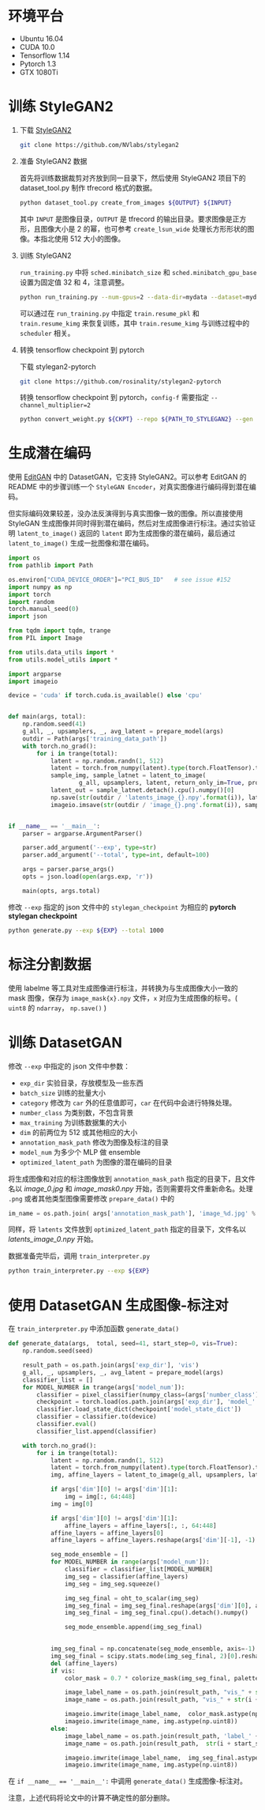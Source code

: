 # 环境平台

- Ubuntu 16.04
- CUDA 10.0
- Tensorflow 1.14
- Pytorch 1.3
- GTX 1080Ti

# 训练 StyleGAN2

1. 下载 [StyleGAN2](https://github.com/NVlabs/stylegan2)

   ```bash
   git clone https://github.com/NVlabs/stylegan2
   ```

2. 准备 StyleGAN2 数据

   首先将训练数据裁剪对齐放到同一目录下，然后使用 StyleGAN2 项目下的 dataset_tool.py 制作 tfrecord 格式的数据。

   ```bash
   python dataset_tool.py create_from_images ${OUTPUT} ${INPUT}
   ```

   其中 `INPUT` 是图像目录，`OUTPUT` 是 tfrecord 的输出目录。要求图像是正方形，且图像大小是 2 的幂，也可参考 `create_lsun_wide`  处理长方形形状的图像。本指北使用 512 大小的图像。

3. 训练 StyleGAN2

   `run_training.py` 中将 `sched.minibatch_size` 和 `sched.minibatch_gpu_base` 设置为固定值 32 和 4，注意调整。

   ```bash
   python run_training.py --num-gpus=2 --data-dir=mydata --dataset=mydataset --total-kimg=100000 --config=config-f --mirror-augment=True 
   ```

   可以通过在 `run_training.py` 中指定 `train.resume_pkl` 和 `train.resume_kimg` 来恢复训练，其中 `train.resume_kimg` 与训练过程中的 `scheduler` 相关。

4. 转换 tensorflow checkpoint 到 pytorch

   下载 stylegan2-pytorch

   ```bash
   git clone https://github.com/rosinality/stylegan2-pytorch
   ```

   转换 tensorflow checkpoint 到 pytorch，`config-f` 需要指定 `--channel_multiplier=2`

   ```bash
   python convert_weight.py ${CKPT} --repo ${PATH_TO_STYLEGAN2} --gen --channel_multiplier 2
   ```

# 生成潜在编码

使用 [EditGAN](https://github.com/nv-tlabs/editGAN_release) 中的 DatasetGAN，它支持 StyleGAN2。可以参考 EditGAN 的 README 中的步骤训练一个 `StyleGAN Encoder`，对真实图像进行编码得到潜在编码。

但实际编码效果较差，没办法反演得到与真实图像一致的图像。所以直接使用 StyleGAN 生成图像并同时得到潜在编码，然后对生成图像进行标注。通过实验证明 `latent_to_image()` 返回的 `latent` 即为生成图像的潜在编码，最后通过 `latent_to_image()` 生成一批图像和潜在编码。

   ```python
   import os
   from pathlib import Path
   
   os.environ["CUDA_DEVICE_ORDER"]="PCI_BUS_ID"   # see issue #152
   import numpy as np
   import torch
   import random
   torch.manual_seed(0)
   import json
   
   from tqdm import tqdm, trange
   from PIL import Image
   
   from utils.data_utils import *
   from utils.model_utils import *
   
   import argparse
   import imageio
   
   device = 'cuda' if torch.cuda.is_available() else 'cpu'
   
   
   def main(args, total):
       np.random.seed(41)
       g_all, _, upsamplers, _, avg_latent = prepare_model(args)
       outdir = Path(args['training_data_path'])
       with torch.no_grad():
           for i in trange(total):
               latent = np.random.randn(1, 512)
               latent = torch.from_numpy(latent).type(torch.FloatTensor).to(device)
               sample_img, sample_latnet = latent_to_image(
                       g_all, upsamplers, latent, return_only_im=True, process_out=True)
               latent_out = sample_latnet.detach().cpu().numpy()[0]
               np.save(str(outdir / 'latents_image_{}.npy'.format(i)), latent_out)
               imageio.imsave(str(outdir / 'image_{}.png'.format(i)), sample_img[0])
   
   
   if __name__ == '__main__':
       parser = argparse.ArgumentParser()
   
       parser.add_argument('--exp', type=str)
       parser.add_argument('--total', type=int, default=100)
   
       args = parser.parse_args()
       opts = json.load(open(args.exp, 'r'))
   
       main(opts, args.total)
   ```

修改 `--exp` 指定的 json 文件中的 `stylegan_checkpoint` 为相应的 **pytorch stylegan checkpoint**

```bash
python generate.py --exp ${EXP} --total 1000
```

# 标注分割数据

使用 labelme 等工具对生成图像进行标注，并转换为与生成图像大小一致的 mask 图像，保存为 `image_mask{x}.npy` 文件，`x` 对应为生成图像的标号。( `uint8` 的 `ndarray`， `np.save()` )

# 训练 DatasetGAN

修改 `--exp` 中指定的 json 文件中参数：

- `exp_dir` 实验目录，存放模型及一些东西
- `batch_size` 训练的批量大小
- `category` 修改为 `car` 外的任意值即可，`car` 在代码中会进行特殊处理。 
- `number_class` 为类别数，不包含背景
- `max_training` 为训练数据集的大小
- `dim` 的前两位为 512 或其他相应的大小
- `annotation_mask_path` 修改为图像及标注的目录
- `model_num` 为多少个 MLP 做 ensemble
- `optimized_latent_path` 为图像的潜在编码的目录

将生成图像和对应的标注图像放到 `annotation_mask_path` 指定的目录下，且文件名以 *image_0.jpg* 和 *image_mask0.npy* 开始，否则需要将文件重新命名。处理 `.png` 或者其他类型图像需要修改 `prepare_data()` 中的 

````python
im_name = os.path.join( args['annotation_mask_path'], 'image_%d.jpg' % i)
````

同样，将 `latents` 文件放到 `optimized_latent_path` 指定的目录下，文件名以 *latents_image_0.npy* 开始。

数据准备完毕后，调用 `train_interpreter.py` 

```bash
python train_interpreter.py --exp ${EXP}
```

# 使用 DatasetGAN 生成图像-标注对

在 `train_interpreter.py` 中添加函数 `generate_data()`

```python
def generate_data(args,  total, seed=41, start_step=0, vis=True):
    np.random.seed(seed)

    result_path = os.path.join(args['exp_dir'], 'vis')
    g_all, _, upsamplers, _, avg_latent = prepare_model(args)
    classifier_list = []
    for MODEL_NUMBER in trange(args['model_num']):
        classifier = pixel_classifier(numpy_class=(args['number_class'] + 1), dim=args['dim'][-1])
        checkpoint = torch.load(os.path.join(args['exp_dir'], 'model_' + str(MODEL_NUMBER) + '.pth'))
        classifier.load_state_dict(checkpoint['model_state_dict'])
        classifier = classifier.to(device)
        classifier.eval()
        classifier_list.append(classifier)

    with torch.no_grad():
        for i in trange(total):
            latent = np.random.randn(1, 512)
            latent = torch.from_numpy(latent).type(torch.FloatTensor).to(device)
            img, affine_layers = latent_to_image(g_all, upsamplers, latent, dim=args['dim'][1], return_upsampled_layers=True)

            if args['dim'][0] != args['dim'][1]:
                img = img[:, 64:448]
            img = img[0]

            if args['dim'][0] != args['dim'][1]:
                affine_layers = affine_layers[:, :, 64:448]
            affine_layers = affine_layers[0]
            affine_layers = affine_layers.reshape(args['dim'][-1], -1).transpose(1, 0)

            seg_mode_ensemble = []
            for MODEL_NUMBER in range(args['model_num']):
                classifier = classifier_list[MODEL_NUMBER]
                img_seg = classifier(affine_layers)
                img_seg = img_seg.squeeze()

                img_seg_final = oht_to_scalar(img_seg)
                img_seg_final = img_seg_final.reshape(args['dim'][0], args['dim'][1], 1)
                img_seg_final = img_seg_final.cpu().detach().numpy()

                seg_mode_ensemble.append(img_seg_final)
            

            img_seg_final = np.concatenate(seg_mode_ensemble, axis=-1)
            img_seg_final = scipy.stats.mode(img_seg_final, 2)[0].reshape(args['dim'][0], args['dim'][1])
            del (affine_layers)
            if vis:
                color_mask = 0.7 * colorize_mask(img_seg_final, palette) + 0.3 * img

                image_label_name = os.path.join(result_path, "vis_" + str(i + start_step) + '.png')
                image_name = os.path.join(result_path, "vis_" + str(i + start_step) + '_image.png')

                imageio.imwrite(image_label_name,  color_mask.astype(np.uint8))
                imageio.imwrite(image_name, img.astype(np.uint8))
            else:
                image_label_name = os.path.join(result_path, 'label_' + str(i + start_step) + '.png')
                image_name = os.path.join(result_path,  str(i + start_step) + '.png')

                imageio.imwrite(image_label_name,  img_seg_final.astype(np.uint8))
                imageio.imwrite(image_name, img.astype(np.uint8))
```

在 `if __name__ == '__main__':` 中调用 `generate_data()` 生成图像-标注对。

注意，上述代码将论文中的计算不确定性的部分删除。

   





<!-- 完成标志, 看不到, 请忽略! -->